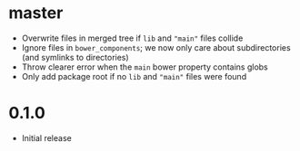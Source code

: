 # master

* Overwrite files in merged tree if `lib` and `"main"` files collide
* Ignore files in `bower_components`; we now only care about subdirectories
  (and symlinks to directories)
* Throw clearer error when the `main` bower property contains globs
* Only add package root if no `lib` and `"main"` files were found

# 0.1.0

* Initial release
